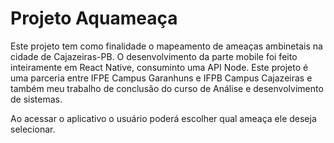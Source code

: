 # Projeto Aquameaça

Este projeto tem como finalidade o mapeamento de ameaças ambinetais na cidade de Cajazeiras-PB. O desenvolvimento da parte mobile foi feito inteiramente em React Native, consuminto uma API Node. Este projeto é uma parceria entre IFPE Campus Garanhuns e IFPB Campus Cajazeiras e também meu trabalho de conclusão do curso de Análise e desenvolvimento de sistemas.

Ao acessar o aplicativo o usuário poderá escolher qual ameaça ele deseja selecionar.
